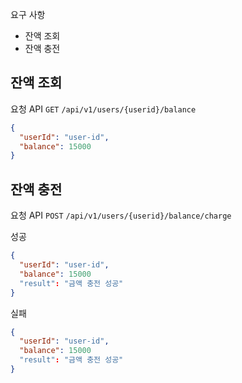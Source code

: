 요구 사항
- 잔액 조회
- 잔액 충전

## 잔액 조회
요청 API `GET` `/api/v1/users/{userid}/balance`


```json
{
  "userId": "user-id",
  "balance": 15000
}
```

## 잔액 충전
요청 API `POST`  `/api/v1/users/{userid}/balance/charge`

성공
```json
{
  "userId": "user-id",
  "balance": 15000
  "result": "금액 충전 성공"
}
```

실패
```json
{
  "userId": "user-id",
  "balance": 15000
  "result": "금액 충전 성공"
}
```

 